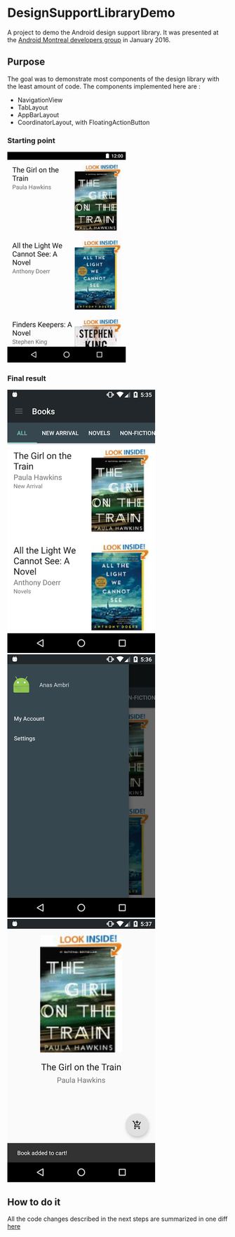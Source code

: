 # DesignSupportLibraryDemo

A project to demo the Android design support library. It was presented at the [Android Montreal developers group](http://slides.com/anasambri/deck) in January 2016.

## Purpose

The goal was to demonstrate most components of the design library with the least amount of code. The components implemented here are :

- NavigationView
- TabLayout
- AppBarLayout
- CoordinatorLayout, with FloatingActionButton

### Starting point

![Original](screenshots/animation.gif)

### Final result

![Result](screenshots/screenshot1.png)
![Result](screenshots/screenshot2.png)
![Result](screenshots/screenshot3.png)

## How to do it

All the code changes described in the next steps are summarized in one diff [here](https://github.com/anas-ambri/DesignSupportLibraryDemo/commit/8e404208d882aabaa47e734c9f5615827f84d43a)
